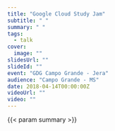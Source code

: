 ```yaml
---
title: "Google Cloud Study Jam"
subtitle: " "
summary: " "
tags:
  - talk
cover:
  image: ""
slidesUrl: ""
slideId: ""
event: "GDG Campo Grande - Jera"
audience: "Campo Grande - MS"
date: 2018-04-14T00:00:00Z
videoUrl: ""
video: ""
---
```


<!-- truncate -->

{{< param summary >}}
